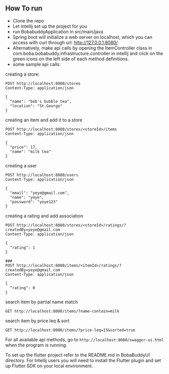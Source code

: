 ## How To run

- Clone the repo
- Let intellij set up the project for you
- run BobabuddyApplication in src/main/java
- Spring boot will initialize a web server on localhost, which you can access with curl through
  url: http://127.0.0.1:8080/<api endpoints>
- Alternatively, make api calls by opening the ItemController class in com.boba.bobabuddy.infrastructure.controller in
  intellij and click on the green icons on the left side of each method definitions.
- some sample api calls:

creating a store:

```
POST http://localhost:8080/stores
Content-Type: application/json

{
  "name": "bob's bubble tea",
  "location": "St.George"
}
```

creating an item and add it to a store

```
POST http://localhost:8080/stores/<storeId>/items
Content-Type: application/json

{
  "price": 17,
  "name": "milk tea"
}
```

creating a user

```
POST http://localhost:8080/users
Content-Type: application/json

{
  "email": "yeye@gmail.com",
  "name": "yeye",
  "password": "yeye123"
}
```

creating a rating and add association

```
POST http://localhost:8080/stores/<storeId>/ratings/?createdBy=yeye@gmail.com
Content-Type: application/json

{
  "rating": 1
}

###
POST http://localhost:8080/items/<itemId>/ratings/?createdBy=yeye@gmail.com
Content-Type: application/json

{
  "rating": 0
}
```

search item by partial name match

```
GET http://localhost:8080/items/?name-contain=milk
```

search item by price leq & sort

```
GET http://localhost:8080/items/?price-leq=15&sorted=true

```

For all available api methods, go to `http://localhost:8080/swagger-ui.html` when the program is running.

To set up the flutter project refer to the README.md in BobaBuddyUI directory.
For Intellij users you will need to install the Flutter plugin and set up Flutter SDK on your local environment.

